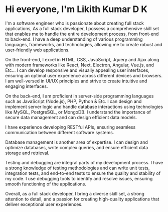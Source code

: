 # Hi everyone, I'm Likith Kumar D K

I'm a software engineer who is passionate about creating full stack applications, As a full stack developer, I possess a comprehensive skill set that enables me to handle the entire development process, from front-end to back-end. I have a deep understanding of various programming languages, frameworks, and technologies, allowing me to create robust and user-friendly web applications.

On the front-end, I excel in HTML, CSS, JavaScript, Jquery and Ajax along with modern frameworks like React, Next, Electron, Angular, Vue.js, and Etc... I can develop responsive and visually appealing user interfaces, ensuring an optimal user experience across different devices and browsers. I am well-versed in UI/UX principles and strive to create intuitive and engaging interfaces.

On the back-end, I am proficient in server-side programming languages such as JavaScript (Node.js), PHP, Python & Etc. I can design and implement server logic and handle database interactions using technologies like MySQL, PostgreSQL, or MongoDB. I understand the importance of secure data management and can design efficient data models.

I have experience developing RESTful APIs, ensuring seamless communication between different software systems.

Database management is another area of expertise. I can design and optimize databases, write complex queries, and ensure efficient data storage and retrieval.

Testing and debugging are integral parts of my development process. I have a strong knowledge of testing methodologies and can write unit tests, integration tests, and end-to-end tests to ensure the quality and stability of my code. I use debugging tools to identify and resolve issues, ensuring smooth functioning of the applications.

Overall, as a full stack developer, I bring a diverse skill set, a strong attention to detail, and a passion for creating high-quality applications that deliver exceptional user experiences.
